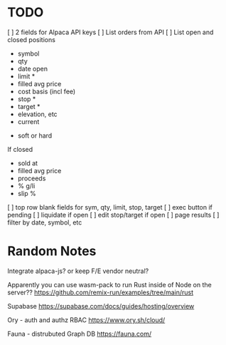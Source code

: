 
# TODO

[ ] 2 fields for Alpaca API keys
[ ] List orders from API
[ ] List open and closed positions
   - symbol
   - qty
   - date open
   - limit *
   - filled avg price
   - cost basis (incl fee)
   - stop *
   - target *
   - elevation, etc
   - current

* soft or hard

If closed
   - sold at
   - filled avg price
   - proceeds
   - % g/li
   - slip %

[ ] top row blank fields for sym, qty, limit, stop, target
[ ] exec button if pending
[ ] liquidate if open
[ ] edit stop/target if open
[ ] page results
[ ] filter by date, symbol, etc


# Random Notes

Integrate alpaca-js? or keep F/E vendor neutral?

Apparently you can use wasm-pack to run Rust inside of Node on the server??
https://github.com/remix-run/examples/tree/main/rust

Supabase
https://supabase.com/docs/guides/hosting/overview

Ory - auth and authz RBAC
https://www.ory.sh/cloud/

Fauna - distrubuted Graph DB
https://fauna.com/
